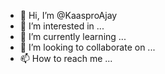 - 👋 Hi, I’m @KaasproAjay
- 👀 I’m interested in ...
- 🌱 I’m currently learning ...
- 💞️ I’m looking to collaborate on ...
- 📫 How to reach me ...

<!---
AjayElamparithi-75health/AjayElamparithi-75health is a ✨ special ✨ repository because its `README.md` (this file) appears on your GitHub profile.
You can click the Preview link to take a look at your changes.
--->
